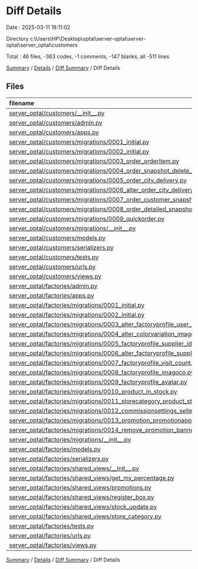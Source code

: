# Diff Details

Date : 2025-03-11 18:11:02

Directory c:\\Users\\HP\\Desktop\\optal\\server-optal\\server-optal\\server_optal\\customers

Total : 46 files,  -363 codes, -1 comments, -147 blanks, all -511 lines

[Summary](results.md) / [Details](details.md) / [Diff Summary](diff.md) / Diff Details

## Files
| filename | language | code | comment | blank | total |
| :--- | :--- | ---: | ---: | ---: | ---: |
| [server\_optal/customers/\_\_init\_\_.py](/server_optal/customers/__init__.py) | Python | 0 | 0 | 1 | 1 |
| [server\_optal/customers/admin.py](/server_optal/customers/admin.py) | Python | 6 | 1 | 2 | 9 |
| [server\_optal/customers/apps.py](/server_optal/customers/apps.py) | Python | 4 | 0 | 3 | 7 |
| [server\_optal/customers/migrations/0001\_initial.py](/server_optal/customers/migrations/0001_initial.py) | Python | 29 | 1 | 7 | 37 |
| [server\_optal/customers/migrations/0002\_initial.py](/server_optal/customers/migrations/0002_initial.py) | Python | 37 | 1 | 7 | 45 |
| [server\_optal/customers/migrations/0003\_order\_orderitem.py](/server_optal/customers/migrations/0003_order_orderitem.py) | Python | 32 | 1 | 6 | 39 |
| [server\_optal/customers/migrations/0004\_order\_snapshot\_delete\_orderitem.py](/server_optal/customers/migrations/0004_order_snapshot_delete_orderitem.py) | Python | 15 | 1 | 6 | 22 |
| [server\_optal/customers/migrations/0005\_order\_city\_delivery.py](/server_optal/customers/migrations/0005_order_city_delivery.py) | Python | 14 | 1 | 6 | 21 |
| [server\_optal/customers/migrations/0006\_alter\_order\_city\_delivery.py](/server_optal/customers/migrations/0006_alter_order_city_delivery.py) | Python | 12 | 1 | 6 | 19 |
| [server\_optal/customers/migrations/0007\_order\_customer\_snapshot.py](/server_optal/customers/migrations/0007_order_customer_snapshot.py) | Python | 12 | 1 | 6 | 19 |
| [server\_optal/customers/migrations/0008\_order\_detailed\_snapshot.py](/server_optal/customers/migrations/0008_order_detailed_snapshot.py) | Python | 12 | 1 | 6 | 19 |
| [server\_optal/customers/migrations/0009\_quickorder.py](/server_optal/customers/migrations/0009_quickorder.py) | Python | 21 | 1 | 6 | 28 |
| [server\_optal/customers/migrations/\_\_init\_\_.py](/server_optal/customers/migrations/__init__.py) | Python | 0 | 0 | 1 | 1 |
| [server\_optal/customers/models.py](/server_optal/customers/models.py) | Python | 62 | 0 | 18 | 80 |
| [server\_optal/customers/serializers.py](/server_optal/customers/serializers.py) | Python | 79 | 10 | 26 | 115 |
| [server\_optal/customers/tests.py](/server_optal/customers/tests.py) | Python | 1 | 1 | 2 | 4 |
| [server\_optal/customers/urls.py](/server_optal/customers/urls.py) | Python | 25 | 0 | 2 | 27 |
| [server\_optal/customers/views.py](/server_optal/customers/views.py) | Python | 473 | 20 | 100 | 593 |
| [server\_optal/factories/admin.py](/server_optal/factories/admin.py) | Python | -13 | 0 | -4 | -17 |
| [server\_optal/factories/apps.py](/server_optal/factories/apps.py) | Python | -4 | 0 | -3 | -7 |
| [server\_optal/factories/migrations/0001\_initial.py](/server_optal/factories/migrations/0001_initial.py) | Python | -54 | -1 | -7 | -62 |
| [server\_optal/factories/migrations/0002\_initial.py](/server_optal/factories/migrations/0002_initial.py) | Python | -21 | -1 | -7 | -29 |
| [server\_optal/factories/migrations/0003\_alter\_factoryprofile\_user\_alter\_product\_sizes.py](/server_optal/factories/migrations/0003_alter_factoryprofile_user_alter_product_sizes.py) | Python | -20 | -1 | -6 | -27 |
| [server\_optal/factories/migrations/0004\_alter\_colorvariation\_image.py](/server_optal/factories/migrations/0004_alter_colorvariation_image.py) | Python | -12 | -1 | -6 | -19 |
| [server\_optal/factories/migrations/0005\_factoryprofile\_supplier\_id.py](/server_optal/factories/migrations/0005_factoryprofile_supplier_id.py) | Python | -13 | -1 | -6 | -20 |
| [server\_optal/factories/migrations/0006\_alter\_factoryprofile\_supplier\_id.py](/server_optal/factories/migrations/0006_alter_factoryprofile_supplier_id.py) | Python | -12 | -1 | -6 | -19 |
| [server\_optal/factories/migrations/0007\_factoryprofile\_visit\_count.py](/server_optal/factories/migrations/0007_factoryprofile_visit_count.py) | Python | -12 | -1 | -6 | -19 |
| [server\_optal/factories/migrations/0008\_factoryprofile\_imagoco.py](/server_optal/factories/migrations/0008_factoryprofile_imagoco.py) | Python | -12 | -1 | -6 | -19 |
| [server\_optal/factories/migrations/0009\_factoryprofile\_avatar.py](/server_optal/factories/migrations/0009_factoryprofile_avatar.py) | Python | -12 | -1 | -6 | -19 |
| [server\_optal/factories/migrations/0010\_product\_in\_stock.py](/server_optal/factories/migrations/0010_product_in_stock.py) | Python | -12 | -1 | -6 | -19 |
| [server\_optal/factories/migrations/0011\_storecategory\_product\_store\_category.py](/server_optal/factories/migrations/0011_storecategory_product_store_category.py) | Python | -21 | -1 | -6 | -28 |
| [server\_optal/factories/migrations/0012\_commissionsettings\_sellercommission.py](/server_optal/factories/migrations/0012_commissionsettings_sellercommission.py) | Python | -23 | -1 | -6 | -30 |
| [server\_optal/factories/migrations/0013\_promotion\_promotionapplication\_productpromotion.py](/server_optal/factories/migrations/0013_promotion_promotionapplication_productpromotion.py) | Python | -43 | -1 | -6 | -50 |
| [server\_optal/factories/migrations/0014\_remove\_promotion\_banner\_image\_and\_more.py](/server_optal/factories/migrations/0014_remove_promotion_banner_image_and_more.py) | Python | -19 | -1 | -6 | -26 |
| [server\_optal/factories/migrations/\_\_init\_\_.py](/server_optal/factories/migrations/__init__.py) | Python | 0 | 0 | -1 | -1 |
| [server\_optal/factories/models.py](/server_optal/factories/models.py) | Python | -126 | -1 | -42 | -169 |
| [server\_optal/factories/serializers.py](/server_optal/factories/serializers.py) | Python | -83 | -1 | -38 | -122 |
| [server\_optal/factories/shared\_views/\_\_init\_\_.py](/server_optal/factories/shared_views/__init__.py) | Python | 0 | 0 | -1 | -1 |
| [server\_optal/factories/shared\_views/get\_my\_percentage.py](/server_optal/factories/shared_views/get_my_percentage.py) | Python | -15 | 0 | -4 | -19 |
| [server\_optal/factories/shared\_views/promotions.py](/server_optal/factories/shared_views/promotions.py) | Python | -15 | -1 | -6 | -22 |
| [server\_optal/factories/shared\_views/register\_box.py](/server_optal/factories/shared_views/register_box.py) | Python | -135 | -16 | -38 | -189 |
| [server\_optal/factories/shared\_views/stock\_update.py](/server_optal/factories/shared_views/stock_update.py) | Python | -18 | 0 | -4 | -22 |
| [server\_optal/factories/shared\_views/store\_category.py](/server_optal/factories/shared_views/store_category.py) | Python | -47 | -1 | -20 | -68 |
| [server\_optal/factories/tests.py](/server_optal/factories/tests.py) | Python | -1 | -1 | -2 | -4 |
| [server\_optal/factories/urls.py](/server_optal/factories/urls.py) | Python | -50 | 0 | -10 | -60 |
| [server\_optal/factories/views.py](/server_optal/factories/views.py) | Python | -404 | -7 | -99 | -510 |

[Summary](results.md) / [Details](details.md) / [Diff Summary](diff.md) / Diff Details